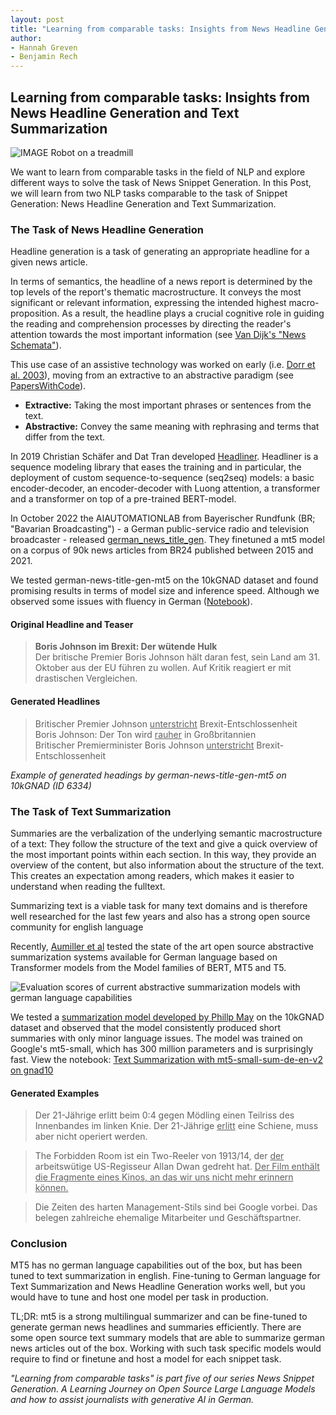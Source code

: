 ```yaml
---
layout: post
title: "Learning from comparable tasks: Insights from News Headline Generation and Text Summarization"
author:
- Hannah Greven
- Benjamin Rech 
---
```


## Learning from comparable tasks: Insights from News Headline Generation and Text Summarization

![IMAGE Robot on a treadmill](https://user-images.githubusercontent.com/36483428/226585357-12739d7c-8585-48fa-99e4-4f666468b14c.jpg)

We want to learn from comparable tasks in the field of NLP and explore different ways to solve the task of News Snippet Generation. In this Post, we will learn from two NLP tasks comparable to the task of Snippet Generation: News Headline Generation and Text Summarization.

### The Task of News Headline Generation

Headline generation is a task of generating an appropriate headline for a given news article.

In terms of semantics, the headline of a news report is determined by the top levels of the report's thematic macrostructure. It conveys the most significant or relevant information, expressing the intended highest macro-proposition. As a result, the headline plays a crucial cognitive role in guiding the reading and comprehension processes by directing the reader's attention towards the most important information (see [Van Dijk's "News Schemata"](https://discourses.org/wp-content/uploads/2022/07/Teun-A.-van-Dijk-1985-Structures-of-news-in-the-press.pdf)).

This use case of an assistive technology was worked on early (i.e. [Dorr et al. 2003](https://doi.org/10.3115/1119467.1119468)), moving from an extractive to an abstractive paradigm (see [PapersWithCode](https://paperswithcode.com/task/headline-generation/latest)).

- **Extractive:** Taking the most important phrases or sentences from the text.
- **Abstractive:** Convey the same meaning with rephrasing and terms that differ from the text.

In 2019 Christian Schäfer and Dat Tran developed [Headliner](https://github.com/as-ideas/headliner). Headliner is a sequence modeling library that eases the training and in particular, the deployment of custom sequence-to-sequence (seq2seq) models: a basic encoder-decoder, an encoder-decoder with Luong attention, a transformer and a transformer on top of a pre-trained BERT-model.

In October 2022 the AIAUTOMATIONLAB from Bayerischer Rundfunk (BR; "Bavarian Broadcasting") - a German public-service radio and television broadcaster - released [german_news_title_gen](https://huggingface.co/aiautomationlab/german-news-title-gen-mt5). They finetuned a mt5 model on a corpus of 90k news articles from BR24 published between 2015 and 2021.

We tested german-news-title-gen-mt5 on the 10kGNAD dataset and found promising results in terms of model size and inference speed. Although we observed some issues with fluency in German ([Notebook](https://github.com/snipaid-nlg/models/blob/main/news-headline-generation/news-headline-generation-with-german-news-title-gen-mt5.ipynb)).

#### Original Headline and Teaser

> **Boris Johnson im Brexit: Der wütende Hulk**  
> Der britische Premier Boris Johnson hält daran fest, sein Land am 31. Oktober aus der EU führen zu wollen. Auf Kritik reagiert er mit drastischen Vergleichen.

#### Generated Headlines  
> Britischer Premier Johnson <ins>unterstricht</ins> Brexit-Entschlossenheit  
> Boris Johnson: Der Ton wird <ins>rauher</ins> in Großbritannien  
> Britischer Premierminister Boris Johnson <ins>unterstricht</ins> Brexit-Entschlossenheit

*Example of generated headings by german-news-title-gen-mt5 on 10kGNAD (ID 6334)*

### The Task of Text Summarization

Summaries are the verbalization of the underlying semantic macrostructure of a text: They follow the structure of the text and give a quick overview of the most important points within each section. In this way, they provide an overview of the content, but also information about the structure of the text. This creates an expectation among readers, which makes it easier to understand when reading the fulltext. 

Summarizing text is a viable task for many text domains and is therefore well researched for the last few years and also has a strong open source community for english language

Recently, [Aumiller et al](https://arxiv.org/abs/2301.07095) tested the state of the art open source abstractive summarization systems available for German language based on Transformer models from the Model families of BERT, MT5 and T5.

![Evaluation scores of current abstractive summarization models with german language capabilities](https://user-images.githubusercontent.com/36483428/226586921-ec355888-6d54-471b-97fe-69c6ef11b7e5.png)


We tested a [summarization model developed by Phillp May](https://huggingface.co/T-Systems-onsite/mt5-small-sum-de-en-v2) on the 10kGNAD dataset and observed that the model consistently produced short summaries with only minor language issues. The model was trained on Google's mt5-small, which has 300 million parameters and is surprisingly fast. View the notebook: [Text Summarization with mt5-small-sum-de-en-v2 on gnad10](https://github.com/snipaid-nlg/models/blob/main/text-summarization/news-summarization-with-mt5-small-sum-de-en-v2-on-gnad10.ipynb)

#### Generated Examples
> Der 21-Jährige erlitt beim 0:4 gegen Mödling einen Teilriss des Innenbandes im linken Knie. Der 21-Jährige <ins>erlitt</ins> eine Schiene, muss aber nicht operiert werden.  

> The Forbidden Room ist ein Two-Reeler von 1913/14, der <ins>der</ins> arbeitswütige US-Regisseur Allan Dwan gedreht hat. <ins>Der Film enthält die Fragmente eines Kinos, an das wir uns nicht mehr erinnern können.</ins>  

> Die Zeiten des harten Management-Stils sind bei Google vorbei. Das belegen zahlreiche ehemalige Mitarbeiter und Geschäftspartner.

### Conclusion

MT5 has no german language capabilities out of the box, but has been tuned to text summarization in english. Fine-tuning to German language for Text Summarization and News Headline Generation works well, but you would have to tune and host one model per task in production.

TL;DR: mt5 is a strong multilingual summarizer and can be fine-tuned to generate german news headlines and summaries efficiently. There are some open source text summary models that are able to summarize german news articles out of the box. Working with such task specific models would require to find or finetune and host a model for each snippet task.

*"Learning from comparable tasks" is part five of our series News Snippet Generation. A Learning Journey on Open Source Large Language Models and how to assist journalists with generative AI in German.*
